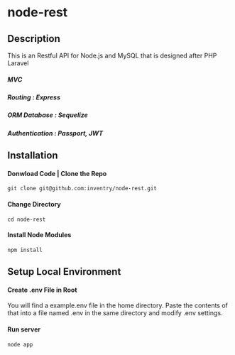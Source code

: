 # node-rest

## Description
This is an Restful API for Node.js and MySQL that is designed after PHP Laravel

##### MVC         
##### Routing         : Express
##### ORM Database    : Sequelize
##### Authentication  : Passport, JWT

## Installation

#### Donwload Code | Clone the Repo

```
git clone git@github.com:inventry/node-rest.git
```
#### Change Directory
```
cd node-rest
```

#### Install Node Modules
```
npm install
```

## Setup Local Environment

#### Create .env File in Root
You will find a example.env file in the home directory. Paste the contents of that into a file named .env in the same directory and modify .env settings. 


#### Run server
```
node app
```